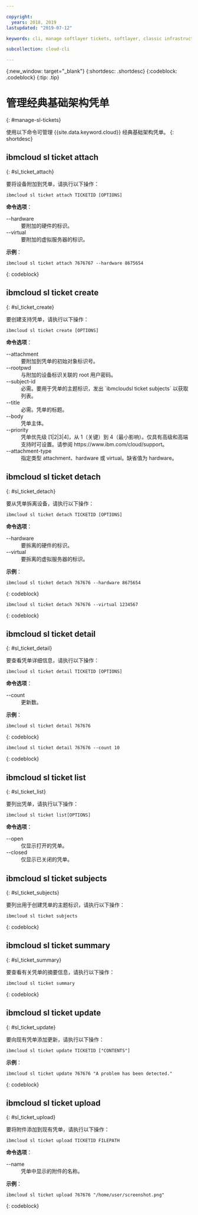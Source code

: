 ```yaml
---

copyright:
  years: 2018, 2019
lastupdated: "2019-07-12"

keywords: cli, manage softlayer tickets, softlayer, classic infrastructure, user management, ibmcloud sl ticket

subcollection: cloud-cli

---
```


{:new_window: target="_blank"}
{:shortdesc: .shortdesc}
{:codeblock: .codeblock}
{:tip: .tip}

# 管理经典基础架构凭单
{: #manage-sl-tickets}

使用以下命令可管理 {{site.data.keyword.cloud}} 经典基础架构凭单。
{: shortdesc}

## ibmcloud sl ticket attach
{: #sl_ticket_attach} 

要将设备附加到凭单，请执行以下操作：
```
ibmcloud sl ticket attach TICKETID [OPTIONS]
```

<strong>命令选项</strong>：
<dl>
<dt>--hardware</dt>
<dd>要附加的硬件的标识。</dd>
<dt>--virtual</dt>
<dd>要附加的虚拟服务器的标识。</dd>
</dl>

**示例**：
```
ibmcloud sl ticket attach 7676767 --hardware 8675654
```
{: codeblock}

## ibmcloud sl ticket create
{: #sl_ticket_create} 

要创建支持凭单，请执行以下操作：
```
ibmcloud sl ticket create [OPTIONS]
```

<strong>命令选项</strong>：
<dl>
<dt>--attachment</dt>
<dd>要附加到凭单的初始对象标识号。</dd>
<dt>--rootpwd</dt>
<dd>与附加的设备标识关联的 root 用户密码。</dd>
<dt>--subject-id</dt>
<dd>必需。要用于凭单的主题标识，发出 `ibmcloudsl ticket subjects` 以获取列表。</dd>
<dt>--title</dt>
<dd>必需。凭单的标题。</dd>
<dt>--body</dt>
<dd>凭单主体。</dd>
<dt>--priority</dt>
<dd>凭单优先级 [1|2|3|4]，从 1（关键）到 4（最小影响）。仅具有高级和高端支持时可设置。请参阅 https://www.ibm.com/cloud/support。</dd>
<dt>--attachment-type</dt>
<dd>指定类型 attachment、hardware 或 virtual。缺省值为 hardware。</dd>
</dl>

## ibmcloud sl ticket detach 
{: #sl_ticket_detach} 

要从凭单拆离设备，请执行以下操作：
```
ibmcloud sl ticket detach TICKETID [OPTIONS]
```

<strong>命令选项</strong>：
<dl>
<dt>--hardware</dt>
<dd>要拆离的硬件的标识。</dd>
<dt>--virtual</dt>
<dd>要拆离的虚拟服务器的标识。</dd>
</dl>

**示例**：
```
ibmcloud sl ticket detach 767676 --hardware 8675654
```
{: codeblock}

```
ibmcloud sl ticket detach 767676 --virtual 1234567
```
{: codeblock}

## ibmcloud sl ticket detail 
{: #sl_ticket_detail} 

要查看凭单详细信息，请执行以下操作：
```
ibmcloud sl ticket detail TICKETID [OPTIONS]
```

<strong>命令选项</strong>：
<dl>
<dt>--count</dt>
<dd>更新数。</dd>
</dl>

**示例**：
```
ibmcloud sl ticket detail 767676
```
{: codeblock}

```
ibmcloud sl ticket detail 767676 --count 10
```
{: codeblock}

## ibmcloud sl ticket list 
{: #sl_ticket_list} 

要列出凭单，请执行以下操作：
```
ibmcloud sl ticket list[OPTIONS]
```

<strong>命令选项</strong>：
<dl>
<dt>--open</dt>
<dd>仅显示打开的凭单。</dd>
<dt>--closed</dt>
<dd>仅显示已关闭的凭单。</dd>
</dl>

## ibmcloud sl ticket subjects 
{: #sl_ticket_subjects} 

要列出用于创建凭单的主题标识，请执行以下操作：
```
ibmcloud sl ticket subjects
```
{: codeblock}

## ibmcloud sl ticket summary 
{: #sl_ticket_summary} 

要查看有关凭单的摘要信息，请执行以下操作：
```
ibmcloud sl ticket summary
```
{: codeblock}

## ibmcloud sl ticket update 
{: #sl_ticket_update} 

要向现有凭单添加更新，请执行以下操作：
```
ibmcloud sl ticket update TICKETID ["CONTENTS"]
```

**示例**：
```
ibmcloud sl ticket update 767676 "A problem has been detected."
```
{: codeblock}

## ibmcloud sl ticket upload 
{: #sl_ticket_upload} 

要将附件添加到现有凭单，请执行以下操作：
```
ibmcloud sl ticket upload TICKETID FILEPATH
```

<strong>命令选项</strong>：
<dl>
<dt>--name</dt>
<dd>凭单中显示的附件的名称。</dd>
</dl>

**示例**：
```
ibmcloud sl ticket upload 767676 "/home/user/screenshot.png"
```
{: codeblock}

